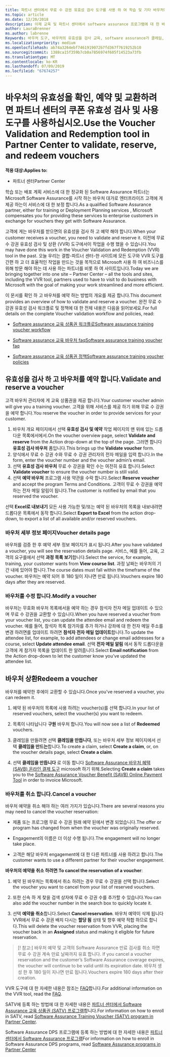 ```yaml
---
title: 파트너 센터에서 무료 수 강권 유효성 검사 도구를 사용 하 여 학습 및 기타 바우처에 대 한 | 파트너 센터
ms.topic: article
ms.date: 12/20/2018
description: 이제 교육 및 파트너 센터에서 software assurance 프로그램에 대 한 바우처를 요청할 수 있습니다.
author: LauraBrenner
ms.author: labrenne
Keywords: 바우처 도구, 바우처의 유효성을 검사 교육, software assurance가 클레임, DPS, SATV
ms.localizationpriority: medium
ms.openlocfilehash: ab74a3264ebf7461919072b7fd367f7619252b10
ms.sourcegitcommit: 1388ca15f359b7cb0a7856974f605f14523a73fb
ms.translationtype: MT
ms.contentlocale: ko-KR
ms.lasthandoff: 07/09/2019
ms.locfileid: "67674257"
---
```

# <a name="use-the-voucher-validation-and-redemption-tool-in-partner-center-to-validate-reserve-and-redeem-vouchers"></a><span data-ttu-id="7f268-104">바우처의 유효성을 확인, 예약 및 교환하려면 파트너 센터의 쿠폰 유효성 검사 및 사용 도구를 사용하십시오.</span><span class="sxs-lookup"><span data-stu-id="7f268-104">Use the Voucher Validation and Redemption tool in Partner Center to validate, reserve, and redeem vouchers</span></span> 

<span data-ttu-id="7f268-105">**적용 대상:**</span><span class="sxs-lookup"><span data-stu-id="7f268-105">**Applies to:**</span></span>

- <span data-ttu-id="7f268-106">파트너 센터</span><span class="sxs-lookup"><span data-stu-id="7f268-106">Partner Center</span></span>

<span data-ttu-id="7f268-107">학습 또는 배포 계획 서비스에 대 한 정규화 된 Software Assurance 파트너는 Microsoft Software Assurance를 시작 하는 바우처 대가로 엔터프라이즈 고객에 게 제공 하는이 서비스에 대 한 보정 합니다.</span><span class="sxs-lookup"><span data-stu-id="7f268-107">As a qualified Software Assurance partner, either for training or Deployment Planning services , Microsoft compensates you for providing these services to enterprise customers in exchange for vouchers they get with Software Assurance.</span></span>

<span data-ttu-id="7f268-108">고객에 게는 바우처를 받으면의 유효성을 검사 하 고 예약 해야 합니다.</span><span class="sxs-lookup"><span data-stu-id="7f268-108">When your customer receives a voucher, you need to validate and reserve it.</span></span> <span data-ttu-id="7f268-109">이전에 무료 수 강권 유효성 검사 및 상환 (VVR) 도구에서이 작업을 수행 했을 수 있습니다.</span><span class="sxs-lookup"><span data-stu-id="7f268-109">You may have done this work in the Voucher Validation and Redemption (VVR) tool in the past.</span></span> <span data-ttu-id="7f268-110">오늘 우리는 결합-파트너 센터-한 사이트에 모든 도구와 VVR 도구를 간편 하 고 더 효율적인 작업을 만드는 것을 목적으로 Microsoft 사용 하 여 비즈니스를 위해 방문 해야 하는 데 사용 하는 파트너를 비롯 하 여 사이트입니다.</span><span class="sxs-lookup"><span data-stu-id="7f268-110">Today we are bringing together into one site – Partner Center – all the tools and sites, including the VVR tool, partners used to have to visit to do business with Microsoft with the goal of making your work streamlined and more efficient.</span></span>

<span data-ttu-id="7f268-111">이 문서를 확인 하 고 바우처를 예약 하는 방법의 개요를 제공 합니다.</span><span class="sxs-lookup"><span data-stu-id="7f268-111">This document provides an overview of how to validate and reserve a voucher.</span></span> <span data-ttu-id="7f268-112">완전 무료 수 강권 유효성 검사 워크플로 및 정책에 대 한 전체 내용은 다음을 읽어보세요.</span><span class="sxs-lookup"><span data-stu-id="7f268-112">For full details on the complete Voucher validation workflow and policies, read:</span></span> 

- [<span data-ttu-id="7f268-113">Software assurance 교육 상품권 워크플로</span><span class="sxs-lookup"><span data-stu-id="7f268-113">Software assurance training voucher workflow</span></span>](https://query.prod.cms.rt.microsoft.com/cms/api/am/binary/RE3krfK)

- [<span data-ttu-id="7f268-114">Software assurance 교육 바우처 faq</span><span class="sxs-lookup"><span data-stu-id="7f268-114">Software assurance training voucher faq</span></span>](https://query.prod.cms.rt.microsoft.com/cms/api/am/binary/RE3kz5o) 

- [<span data-ttu-id="7f268-115">Software assurance 교육 상품권 정책</span><span class="sxs-lookup"><span data-stu-id="7f268-115">Software assurance training voucher policies</span></span>](https://query.prod.cms.rt.microsoft.com/cms/api/am/binary/RE3koEP) 


## <a name="validate-and-reserve-a-voucher"></a><span data-ttu-id="7f268-116">유효성을 검사 하 고 바우처를 예약 합니다.</span><span class="sxs-lookup"><span data-stu-id="7f268-116">Validate and reserve a voucher</span></span>

<span data-ttu-id="7f268-117">고객 바우처 관리자에 게 교육 상품권을 제공 합니다.</span><span class="sxs-lookup"><span data-stu-id="7f268-117">Your customer voucher admin will give you a training voucher.</span></span> <span data-ttu-id="7f268-118">고객을 위해 서비스를 제공 하기 위해 무료 수 강권을 예약 합니다.</span><span class="sxs-lookup"><span data-stu-id="7f268-118">You reserve the voucher in order to provide services for your customer.</span></span>

1. <span data-ttu-id="7f268-119">바우처 개요 페이지에서 선택 **유효성 검사 및 예약** 작업 페이지의 맨 위에 있는 드롭다운 목록에서에서.</span><span class="sxs-lookup"><span data-stu-id="7f268-119">On the voucher overview page, select **Validate and reserve** from the Action drop-down at the top of the page.</span></span> <span data-ttu-id="7f268-120">그러면 합니다 **유효성 검사 바우처** 폼입니다.</span><span class="sxs-lookup"><span data-stu-id="7f268-120">This brings up the **Validate voucher** form.</span></span>
2. <span data-ttu-id="7f268-121">양식에서 무료 수 강권 수와 무료 수 강권 관리자의 전자 메일을 입력 합니다.</span><span class="sxs-lookup"><span data-stu-id="7f268-121">In the form, enter the voucher number and the voucher admin’s email.</span></span>
3. <span data-ttu-id="7f268-122">선택 **유효성 검사 바우처** 무료 수 강권을 확인 수는 여전히 유효 합니다.</span><span class="sxs-lookup"><span data-stu-id="7f268-122">Select **Validate voucher** to ensure the voucher number is still valid.</span></span>
4. <span data-ttu-id="7f268-123">선택 **예약 바우처** 프로그램 사용 약관을 수락 합니다.</span><span class="sxs-lookup"><span data-stu-id="7f268-123">Select **Reserve voucher** and accept the program Terms and Conditions.</span></span> <span data-ttu-id="7f268-124">고객이 무료 수 강권을 예약 하는 전자 메일 알림이 됩니다.</span><span class="sxs-lookup"><span data-stu-id="7f268-124">The customer is notified by email that you reserved the voucher.</span></span>

<span data-ttu-id="7f268-125">선택 **Excel로 내보내기** 모든 사용 가능한 및/또는 예약 된 바우처의 목록을 내보내려면 드롭다운 목록에서 동작 합니다.</span><span class="sxs-lookup"><span data-stu-id="7f268-125">Select **Export to Excel** from the action drop-down, to export a list of all available and/or reserved vouchers.</span></span>

### <a name="voucher-details-page"></a><span data-ttu-id="7f268-126">바우처 세부 정보 페이지</span><span class="sxs-lookup"><span data-stu-id="7f268-126">Voucher details page</span></span>

<span data-ttu-id="7f268-127">바우처를 검증 한 후 예약 세부 정보 페이지가 표시 됩니다.</span><span class="sxs-lookup"><span data-stu-id="7f268-127">After you have validated a voucher, you will see the reservation details page.</span></span> <span data-ttu-id="7f268-128">서비스, 예를 들어, 교육, 고객의 요구를에서 선택 **과정 목록 보기**합니다.</span><span class="sxs-lookup"><span data-stu-id="7f268-128">Select the service, for example, training, your customer wants from **View course list**.</span></span>
<span data-ttu-id="7f268-129">과정 날짜는 바우처의 기간 내에 있어야 합니다.</span><span class="sxs-lookup"><span data-stu-id="7f268-129">The course dates must fall within the timeframe of the voucher.</span></span> <span data-ttu-id="7f268-130">바우처는 예약 되어 후 180 일이 지나면 만료 됩니다.</span><span class="sxs-lookup"><span data-stu-id="7f268-130">Vouchers expire 180 days after they are reserved.</span></span>

### <a name="modify-a-voucher"></a><span data-ttu-id="7f268-131">바우처를 수정 합니다.</span><span class="sxs-lookup"><span data-stu-id="7f268-131">Modify a voucher</span></span>

<span data-ttu-id="7f268-132">바우처는 무효화 바우처 목록에서을 예약 하는 경우 참석자 전자 메일 업데이트 수 있으며 무료 수 강권을 교환할 수 있습니다.</span><span class="sxs-lookup"><span data-stu-id="7f268-132">When you have reserved a voucher from your voucher list, you can update the attendee email and redeem the voucher.</span></span> <span data-ttu-id="7f268-133">예를 들어, 참석자 목록 참가자를 추가 하거나 강좌에 대 한 전자 메일 주소를 변경 하려면를 업데이트 하려면 **참석자 전자 메일 업데이트**합니다.</span><span class="sxs-lookup"><span data-stu-id="7f268-133">To update the attendee list, for example, to add attendees or change email addresses for a course, select **Update attendee email**.</span></span> <span data-ttu-id="7f268-134">선택 **전자 메일 알림** 에서 동작 드롭다운을 고객에 게 참가자 목록을 업데이트 한 알려줍니다.</span><span class="sxs-lookup"><span data-stu-id="7f268-134">Select **Email notification** from the Action drop-down to let the customer know you’ve updated the attendee list.</span></span>

## <a name="redeem-a-voucher"></a><span data-ttu-id="7f268-135">바우처 상환</span><span class="sxs-lookup"><span data-stu-id="7f268-135">Redeem a voucher</span></span>

<span data-ttu-id="7f268-136">바우처를 예약한 후에이 교환할 수 있습니다.</span><span class="sxs-lookup"><span data-stu-id="7f268-136">Once you've reserved a voucher, you can redeem it.</span></span> 

1. <span data-ttu-id="7f268-137">예약 된 바우처의 목록에 사용 하려는 voucher(s)를 선택 합니다.</span><span class="sxs-lookup"><span data-stu-id="7f268-137">In your list of reserved vouchers, select the voucher(s) you want to redeem.</span></span> 
2. <span data-ttu-id="7f268-138">목록이 나타납니다 **구원** 바우처 합니다.</span><span class="sxs-lookup"><span data-stu-id="7f268-138">You will now see a list of **Redeemed** vouchers.</span></span>

4. <span data-ttu-id="7f268-139">클레임을 만들려면 선택 **클레임을 만듭니다**, 또는 바우처 세부 정보 페이지에서 선택 **클레임을 만드는**합니다.</span><span class="sxs-lookup"><span data-stu-id="7f268-139">To create a claim, select **Create a claim**, or, on the voucher details page, select **Create a claim**.</span></span>

5. <span data-ttu-id="7f268-140">선택 **클레임을 만듭니다** 로 이동 합니다 [Software Assurance 바우처 혜택 (SAVB) 온라인 결제 도구](https://planningservices.partners.extranet.microsoft.com/en/Pages/getpaid.aspx) microsoft 하기 위해.</span><span class="sxs-lookup"><span data-stu-id="7f268-140">Selecting **Create a claim** takes you to the [Software Assurance Voucher Benefit (SAVB) Online Payment Tool](https://planningservices.partners.extranet.microsoft.com/en/Pages/getpaid.aspx) in order to invoice Microsoft.</span></span>


### <a name="cancel-a-voucher"></a><span data-ttu-id="7f268-141">바우처를 취소 합니다.</span><span class="sxs-lookup"><span data-stu-id="7f268-141">Cancel a voucher</span></span>

<span data-ttu-id="7f268-142">바우처 예약을 취소 해야 하는 여러 가지가 있습니다.</span><span class="sxs-lookup"><span data-stu-id="7f268-142">There are several reasons you may need to cancel the voucher reservation:</span></span>

- <span data-ttu-id="7f268-143">제품 또는 프로그램 무료 수 강권 원래 예약 된에서 변경 되었습니다.</span><span class="sxs-lookup"><span data-stu-id="7f268-143">The offer or program has changed from when the voucher was originally reserved.</span></span>

- <span data-ttu-id="7f268-144">Engagement의 이름은 더 이상 수행 됩니다.</span><span class="sxs-lookup"><span data-stu-id="7f268-144">The engagement will no longer take place.</span></span>

- <span data-ttu-id="7f268-145">고객은 해당 바우처 engagement에 대 한 다른 파트너를 사용 하려고 합니다.</span><span class="sxs-lookup"><span data-stu-id="7f268-145">The customer wants to use a different partner for their voucher engagement.</span></span>

<span data-ttu-id="7f268-146">**바우처의 예약을 취소 하려면**:</span><span class="sxs-lookup"><span data-stu-id="7f268-146">**To cancel the reservation of a voucher**:</span></span>

1. <span data-ttu-id="7f268-147">예약 된 바우처는 목록에서 취소 하려는 경우 무료 수 강권을 선택 합니다.</span><span class="sxs-lookup"><span data-stu-id="7f268-147">Select the voucher you want to cancel from your list of reserved vouchers.</span></span>

2. <span data-ttu-id="7f268-148">또한 신속 하 게 찾을 검색 상자에 무료 수 강권 수를 추가할 수 있습니다.</span><span class="sxs-lookup"><span data-stu-id="7f268-148">You can also add the voucher number in the search box to quickly locate it.</span></span> 

3. <span data-ttu-id="7f268-149">선택 **예약을 취소**합니다.</span><span class="sxs-lookup"><span data-stu-id="7f268-149">Select **Cancel reservation**.</span></span> <span data-ttu-id="7f268-150">바우처 예약이 삭제 됩니다 VVR에서 무료 수 강권 배치 다시는 **할당 됨** 상태 및 향후 예약 적합 하므로 합니다.</span><span class="sxs-lookup"><span data-stu-id="7f268-150">This will delete the voucher reservation from VVR, placing the voucher back in an **Assigned** status and making it eligible for future reservation.</span></span>

>[! 참고:]<span data-ttu-id="7f268-151"> 바우처 예약 및 고객의 Software Assurance 만료 검사를 취소 하면 무료 수 강권 계속 만료 날짜까지 유효 합니다.</span><span class="sxs-lookup"><span data-stu-id="7f268-151"> If you cancel a voucher reservation and the customer’s Software Assurance coverage expires, the voucher will continue to be valid until its expiration date.</span></span> <span data-ttu-id="7f268-152">바우처 생성 한 후 180 일이 지나면 만료 됩니다.</span><span class="sxs-lookup"><span data-stu-id="7f268-152">Vouchers expire 180 days after their creation.</span></span>

<span data-ttu-id="7f268-153">VVR 도구에 대 한 자세한 내용은 참조는 [FAQ](vvr-faq.md)합니다.</span><span class="sxs-lookup"><span data-stu-id="7f268-153">For additional information on the VVR tool, read the [FAQ](vvr-faq.md).</span></span>

<span data-ttu-id="7f268-154">SATV에 등록 하는 방법에 대 한 자세한 내용은 [파트너 센터에서 Software Assurance 교육 상품권 (SATV) 프로그램](software-assurance-satv.md)합니다.</span><span class="sxs-lookup"><span data-stu-id="7f268-154">For information on how to enroll in SATV, read [Software Assurance Training Voucher (SATV) program in Partner Center](software-assurance-satv.md).</span></span>

<span data-ttu-id="7f268-155">Software Assurance DPS 프로그램에 등록 하는 방법에 대 한 자세한 내용은 [파트너 센터에서 Software Assurance 프로그램](software-assurance-dps.md)</span><span class="sxs-lookup"><span data-stu-id="7f268-155">For information on how to enroll in Software Assurance DPS programs, read [Software Assurance programs in Partner Center](software-assurance-dps.md)</span></span>

